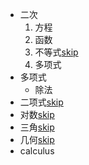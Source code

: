 - 二次
	1. 方程
	2. 函数
	3. 不等式[skip](./A-M-1.md)
	4. 多项式
- 多项式
	- 除法
- 二项式[skip](./A-M-6.md)
- 对数[skip](./A-M-2.md)
- 三角[skip](./A-M-7.md)
- 几何[skip](./A-M-5.md)
-  calculus
